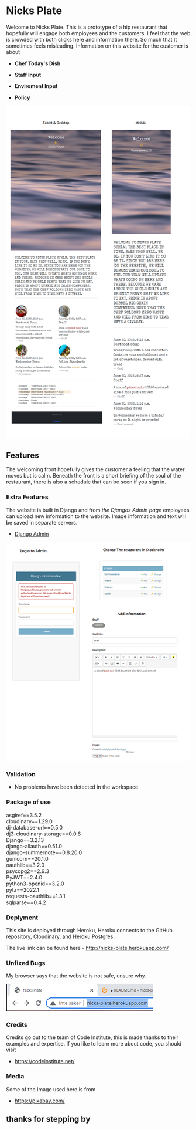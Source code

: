 # Nicks Plate

Welcome to Nicks Plate. This is a prototype of a hip restaurant that hopefully will engage both employees and the customers. 
I feel that the web is crowded with both clicks here and information there. So much that It sometimes feels misleading. 
Information on this website for the customer is about 

- __Chef Today's Dish__

- __Staff Input__

- __Enviroment Input__

- __Policy__

![Responsice Mockup](./media/nicks-plate-responsive.png)

## Features 

The welcoming front hopefully gives the customer a feeling that the water moves but is calm. 
Beneath the front is a short briefing of the soul of the restaurant, there is also a schedule that can 
be seen if you sign in. 


### Extra Features

The website is built in Django and from *the Djangos Admin page* employees can upload new information to the website. 
Image information and text will be saved in separate servers. 

- [Django Admin](http://nicks-plate.herokuapp.com/admin/login/?next=/admin/)

![Django admin Image](./media/django-admin-shorten.png)


### Validation 

- No problems have been detected in the workspace.

### Package of use 

asgiref==3.5.2  
cloudinary==1.29.0  
dj-database-url==0.5.0  
dj3-cloudinary-storage==0.0.6  
Django==3.2.13  
django-allauth==0.51.0  
django-summernote==0.8.20.0  
gunicorn==20.1.0  
oauthlib==3.2.0  
psycopg2==2.9.3  
PyJWT==2.4.0  
python3-openid==3.2.0  
pytz==2022.1  
requests-oauthlib==1.3.1  
sqlparse==0.4.2  


### Deplyment

This site is deployed through Heroku, Heroku connects to the GitHub repository, Cloudinary, and Heroku Postgres.

The live link can be found here - http://nicks-plate.herokuapp.com/


### Unfixed Bugs 

My browser says that the website is not safe, unsure why.

![Not Safe Image](./media/not-safe.png)


### Credits

Credits go out to the team of Code Institute, this is made thanks to their examples and expertise. If you like to learn more about code, you should visit 
- https://codeinstitute.net/ 

### Media 

Some of the Image used here is from 
- https://pixabay.com/


## thanks for stepping by




